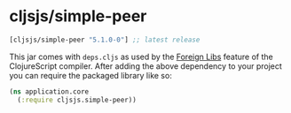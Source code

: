 # cljsjs/simple-peer

[](dependency)
```clojure
[cljsjs/simple-peer "5.1.0-0"] ;; latest release
```
[](/dependency)

This jar comes with `deps.cljs` as used by the [Foreign Libs][flibs] feature
of the ClojureScript compiler. After adding the above dependency to your project
you can require the packaged library like so:

```clojure
(ns application.core
  (:require cljsjs.simple-peer))
  ```

  [flibs]: https://github.com/clojure/clojurescript/wiki/Packaging-Foreign-Dependencies
